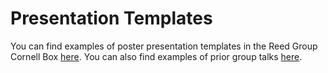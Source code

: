 # Presentation Templates

You can find examples of poster presentation templates in the Reed Group Cornell Box [here](https://cornell.app.box.com/folder/127979260287?s=v1hwv64p20koit3t1a006dicgag9r9qn). You can also find examples of prior group talks [here](https://cornell.app.box.com/folder/123577002293).